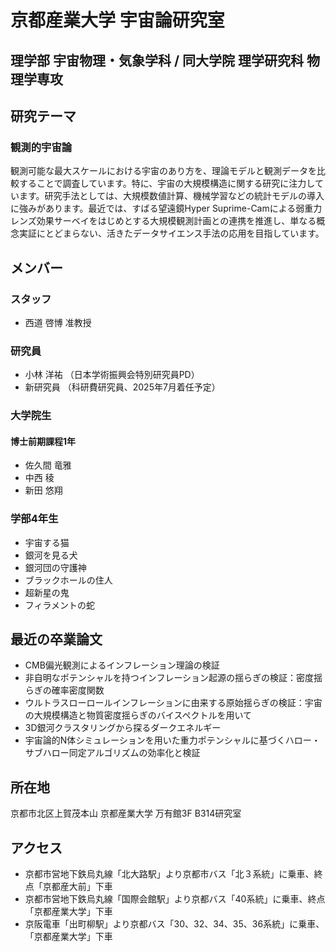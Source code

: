 # 京都産業大学 宇宙論研究室
## 理学部 宇宙物理・気象学科 / 同大学院 理学研究科 物理学専攻

## 研究テーマ
### 観測的宇宙論
観測可能な最大スケールにおける宇宙のあり方を、理論モデルと観測データを比較することで調査しています。特に、宇宙の大規模構造に関する研究に注力しています。研究手法としては、大規模数値計算、機械学習などの統計モデルの導入に強みがあります。最近では、すばる望遠鏡Hyper Suprime-Camによる弱重力レンズ効果サーベイをはじめとする大規模観測計画との連携を推進し、単なる概念実証にとどまらない、活きたデータサイエンス手法の応用を目指しています。

## メンバー
### スタッフ
* 西道 啓博 准教授
### 研究員
* 小林 洋祐 （日本学術振興会特別研究員PD）
* 新研究員 （科研費研究員、2025年7月着任予定）
### 大学院生
#### 博士前期課程1年
* 佐久間 竜雅
* 中西 稜
* 新田 悠翔
### 学部4年生
* 宇宙する猫
* 銀河を見る犬
* 銀河団の守護神
* ブラックホールの住人
* 超新星の鬼
* フィラメントの蛇

## 最近の卒業論文
* CMB偏光観測によるインフレーション理論の検証
* 非自明なポテンシャルを持つインフレーション起源の揺らぎの検証：密度揺らぎの確率密度関数
* ウルトラスローロールインフレーションに由来する原始揺らぎの検証：宇宙の大規模構造と物質密度揺らぎのバイスペクトルを用いて
* 3D銀河クラスタリングから探るダークエネルギー
* 宇宙論的N体シミュレーションを用いた重力ポテンシャルに基づくハロー・サブハロー同定アルゴリズムの効率化と検証

## 所在地
京都市北区上賀茂本山 京都産業大学 万有館3F B314研究室

## アクセス
* 京都市営地下鉄烏丸線「北大路駅」より京都市バス「北３系統」に乗車、終点「京都産大前」下車
* 京都市営地下鉄烏丸線「国際会館駅」より京都バス「40系統」に乗車、終点「京都産業大学」下車
* 京阪電車「出町柳駅」より京都バス「30、32、34、35、36系統」に乗車、「京都産業大学」下車